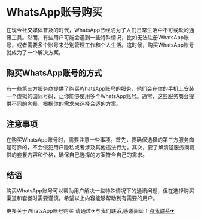# WhatsApp账号购买

在现今社交媒体普及的时代，WhatsApp已经成为了人们日常生活中不可或缺的通讯工具。然而，有些用户可能会遇到一些特殊情况，比如无法注册WhatsApp账号，或者需要多个账号来分别管理工作和个人生活。这时候，购买WhatsApp账号就成为了一个解决方案。

## 购买WhatsApp账号的方式

有一些第三方服务商提供了购买WhatsApp账号的服务，他们会在你的手机上安装一个虚拟的国际号码，让你能够使用多个WhatsApp账号。通常，这些服务商会提供不同的套餐，根据你的需求来选择合适的方案。

## 注意事项

在购买WhatsApp账号时，需要注意一些事项。首先，要确保选择的第三方服务商是可靠的，不会侵犯用户隐私或者涉及其他违法行为。其次，要了解清楚服务商提供的套餐内容和价格，确保自己选择的方案符合自己的需求。

## 结语

购买WhatsApp账号可以帮助用户解决一些特殊情况下的通讯问题，但在选择购买渠道和套餐时需要谨慎。希望以上内容能够帮助到有需要的用户。

更多关于WhatsApp账号购买 请通过✈与我们联系,感谢阅读！[点我联系✈](https://hk.G208.com)